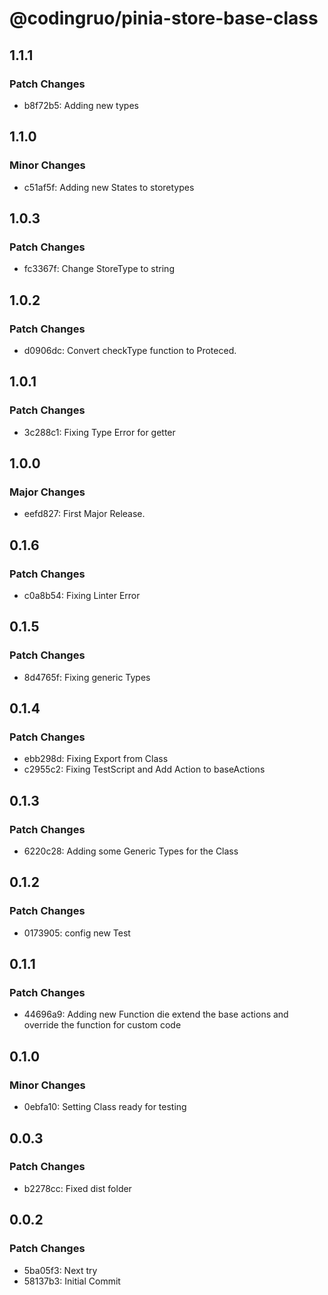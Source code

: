 # @codingruo/pinia-store-base-class

## 1.1.1

### Patch Changes

-   b8f72b5: Adding new types

## 1.1.0

### Minor Changes

-   c51af5f: Adding new States to storetypes

## 1.0.3

### Patch Changes

-   fc3367f: Change StoreType to string

## 1.0.2

### Patch Changes

-   d0906dc: Convert checkType function to Proteced.

## 1.0.1

### Patch Changes

-   3c288c1: Fixing Type Error for getter

## 1.0.0

### Major Changes

-   eefd827: First Major Release.

## 0.1.6

### Patch Changes

-   c0a8b54: Fixing Linter Error

## 0.1.5

### Patch Changes

-   8d4765f: Fixing generic Types

## 0.1.4

### Patch Changes

-   ebb298d: Fixing Export from Class
-   c2955c2: Fixing TestScript and Add Action to baseActions

## 0.1.3

### Patch Changes

-   6220c28: Adding some Generic Types for the Class

## 0.1.2

### Patch Changes

-   0173905: config new Test

## 0.1.1

### Patch Changes

-   44696a9: Adding new Function die extend the base actions and override the function for custom code

## 0.1.0

### Minor Changes

-   0ebfa10: Setting Class ready for testing

## 0.0.3

### Patch Changes

-   b2278cc: Fixed dist folder

## 0.0.2

### Patch Changes

-   5ba05f3: Next try
-   58137b3: Initial Commit
